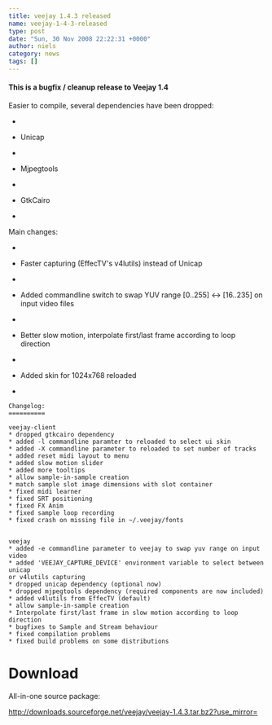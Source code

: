 ```yaml
---
title: veejay 1.4.3 released
name: veejay-1-4-3-released
type: post
date: "Sun, 30 Nov 2008 22:22:31 +0000"
author: niels
category: news
tags: []
---
```

#### This is a bugfix / cleanup release to Veejay 1.4  


Easier to compile, several dependencies have been dropped:  


*     

*   Unicap
*     

*   Mjpegtools
*     

*   GtkCairo
*     


Main changes:  


*     

*   Faster capturing (EffecTV's v4lutils) instead of Unicap
*     

*   Added commandline switch to swap YUV range [0..255] <-> [16..235] on input video files
*     

*   Better slow motion, interpolate first/last frame according to loop direction
*     

*   Added skin for 1024x768 reloaded
*     


    Changelog:  
    ==========  

    veejay-client  
    * dropped gtkcairo dependency  
    * added -l commandline paramter to reloaded to select ui skin  
    * added -X commandline parameter to reloaded to set number of tracks  
    * added reset midi layout to menu  
    * added slow motion slider  
    * added more tooltips  
    * allow sample-in-sample creation  
    * match sample slot image dimensions with slot container  
    * fixed midi learner  
    * fixed SRT positioning  
    * fixed FX Anim  
    * fixed sample loop recording  
    * fixed crash on missing file in ~/.veejay/fonts  


    veejay  
    * added -e commandline parameter to veejay to swap yuv range on input video  
    * added 'VEEJAY_CAPTURE_DEVICE' environment variable to select between unicap  
    or v4lutils capturing  
    * dropped unicap dependency (optional now)  
    * dropped mjpegtools dependency (required components are now included)  
    * added v4lutils from EffecTV (default)  
    * allow sample-in-sample creation  
    * Interpolate first/last frame in slow motion according to loop direction  
    * bugfixes to Sample and Stream behaviour  
    * fixed compilation problems  
    * fixed build problems on some distributions  


# Download  

All-in-one source package:  

<http://downloads.sourceforge.net/veejay/veejay-1.4.3.tar.bz2?use_mirror=>